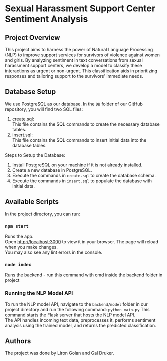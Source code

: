 # Sexual Harassment Support Center Sentiment Analysis
## Project Overview
This project aims to harness the power of Natural Language Processing (NLP) to improve support services for survivors of violence against women and girls. By analyzing sentiment in text conversations from sexual harassment support centers, we develop a model to classify these interactions as urgent or non-urgent. This classification aids in prioritizing responses and tailoring support to the survivors' immediate needs.

## Database Setup

We use PostgreSQL as our database. In the `DB` folder of our GitHub repository, you will find two SQL files:

1. create.sql:\
    This file contains the SQL commands to create the necessary database tables.
3. insert.sql:\
    This file contains the SQL commands to insert initial data into the database tables.

Steps to Setup the Database:

1. Install PostgreSQL on your machine if it is not already installed.
2. Create a new database in PostgreSQL.
3. Execute the commands in `create.sql` to create the database schema.
4. Execute the commands in `insert.sql` to populate the database with initial data.


## Available Scripts

In the project directory, you can run:
### `npm start`
Runs the app.\
Open [http://localhost:3000](http://localhost:3000) to view it in your browser.
The page will reload when you make changes.\
You may also see any lint errors in the console.
### `node index`
Runs the backend - run this command with cmd inside the backend folder in project

### Running the NLP Model API
To run the NLP model API, navigate to the `backend/model` folder in our project directory and run the following command:
`python main.py`
This command starts the Flask server that hosts the NLP model API. \
The API handles incoming text data, preprocesses it, performs sentiment analysis using the trained model, and returns the predicted classification.


## Authors
The project was done by Liron Golan and Gal Druker.
